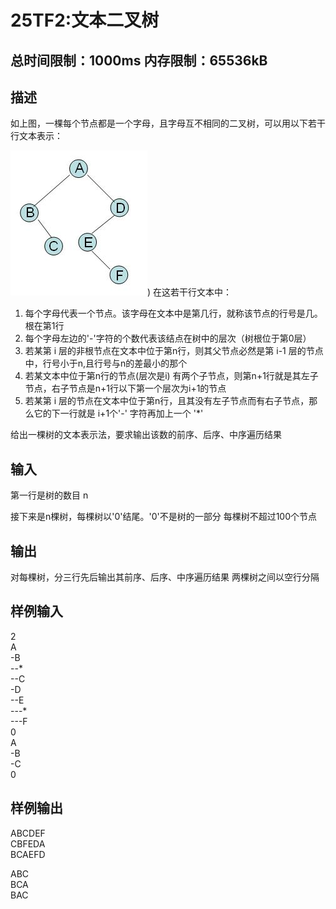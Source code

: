 # 25TF2:文本二叉树

## 总时间限制：1000ms 内存限制：65536kB

## 描述

如上图，一棵每个节点都是一个字母，且字母互不相同的二叉树，可以用以下若干行文本表示：

![二叉树](./images/tree.jpg "二叉树"))
在这若干行文本中：

1. 每个字母代表一个节点。该字母在文本中是第几行，就称该节点的行号是几。根在第1行
2. 每个字母左边的'-'字符的个数代表该结点在树中的层次（树根位于第0层）
3. 若某第 i 层的非根节点在文本中位于第n行，则其父节点必然是第 i-1 层的节点中，行号小于n,且行号与n的差最小的那个
4. 若某文本中位于第n行的节点(层次是i) 有两个子节点，则第n+1行就是其左子节点，右子节点是n+1行以下第一个层次为i+1的节点
5. 若某第 i 层的节点在文本中位于第n行，且其没有左子节点而有右子节点，那么它的下一行就是 i+1个'-' 字符再加上一个 '*'

给出一棵树的文本表示法，要求输出该数的前序、后序、中序遍历结果

## 输入

第一行是树的数目 n

接下来是n棵树，每棵树以'0'结尾。'0'不是树的一部分
每棵树不超过100个节点

## 输出

对每棵树，分三行先后输出其前序、后序、中序遍历结果
两棵树之间以空行分隔

## 样例输入
2  
A  
-B  
--*  
--C  
-D  
--E  
---*  
---F  
0  
A  
-B  
-C  
0
## 样例输出
ABCDEF  
CBFEDA  
BCAEFD    

ABC  
BCA  
BAC  